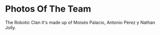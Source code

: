 Photos Of The Team
====

The Robotic Clan it's made up of Moisés Palacio, Antonio Pérez y Nathan Jolly.
